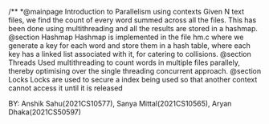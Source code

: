 /** *@mainpage Introduction to Parallelism using contexts Given N text files, we find the count of every word summed across all the files. This has been done using multithreading and all the results are stored in a hashmap. 
@section Hashmap
 Hashmap is implemented in the file hm.c where we generate a key for each word and store them in a hash table, where each key  has a linked list associated with it, for catering to collisions.
@section Threads 
Used multithreading to count words in multiple files parallely, thereby optimising over the single threading concurrent approach.
@section Locks
 Locks are used to secure a index being used so that another context cannot access it until it is released


BY: Anshik Sahu(2021CS10577), Sanya Mittal(2021CS10565), Aryan Dhaka(2021CS50597)
